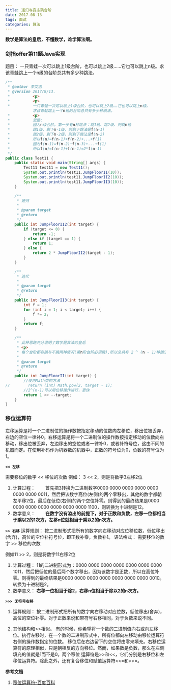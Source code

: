 ```yaml
---
title: 递归与变态跳台阶
date: 2017-08-13
tags: 面试
categories: 算法
---
```


**数学是算法的皇后，不懂数学，难学算法啊。**

### 剑指offer第11题Java实现
题目：
一只青蛙一次可以跳上1级台阶，也可以跳上2级……它也可以跳上n级。求该青蛙跳上一个n级的台阶总共有多少种跳法。

<!-- more -->


```Java
/**
 * @author 李文浩
 * @version 2017/8/13.
 *          <p>
 *          <p>
 *          一只青蛙一次可以跳上1级台阶，也可以跳上2级……它也可以跳上n级。
            求该青蛙跳上一个n级的台阶总共有多少种跳法。
 *          <p>
 *          思路:
 *          因为n级台阶，第一步有n种跳法：跳1级、跳2级、到跳n级
 *          跳1级，剩下n-1级，则剩下跳法是f(n-1)
 *          跳2级，剩下n-2级，则剩下跳法是f(n-2)
 *          所以f(n)=f(n-1)+f(n-2)+...+f(1)
 *          因为f(n-1)=f(n-2)+f(n-3)+...+f(1)
 *          所以f(n)=f(n-1)+f(n-1)=2*f(n-1)
 */
public class Test11 {
    public static void main(String[] args) {
        Test11 test11 = new Test11();
        System.out.println(test11.JumpFloorII(10));
        System.out.println(test11.JumpFloorII2(10));
        System.out.println(test11.JumpFloorII3(10));
    }

    /**
     * 递归
     *
     * @param target
     * @return
     */
    public int JumpFloorII2(int target) {
        if (target <= 0) {
            return -1;
        } else if (target == 1) {
            return 1;
        } else {
            return 2 * JumpFloorII2(target - 1);
        }
    }

    /**
     * 迭代
     *
     * @param target
     * @return
     */
    public int JumpFloorII3(int target) {
        int f = 1;
        for (int i = 1; i < target; i++) {
            f *= 2;
        }
        return f;
    }

    /**
     * 此种思路充分说明了数学是算法的皇后
     * <p>
     * 每个台阶都有跳与不跳两种情况(第n阶台阶必须跳),所以总共有 2 ^ (n - 1)种跳法，
     *
     * @param target
     * @return
     */
    public int JumpFloorII(int target) {
        //使用Math类的方法
//        return (int) Math.pow(2, target - 1);
        //2^(n-1)可以用位移操作进行，更快
        return 1 << --target;
    }
}
```
### 移位运算符

左移运算是将一个二进制位的操作数按指定移动的位数向左移位，移出位被丢弃，右边的空位一律补0。右移运算是将一个二进制位的操作数按指定移动的位数向右移动，移出位被丢弃，左边移出的空位或者一律补0，或者补符号位，这由不同的机器而定。在使用补码作为机器数的机器中，正数的符号位为0，负数的符号位为1。

**`<< 左移`**

需要移位的数字 << 移位的次数
例如：
3 << 2，则是将数字3左移2位
1. 计算过程：
　　首先把3转换为二进制数字0000 0000 0000 0000 0000 0000 0000 0011，然后把该数字高位(左侧)的两个零移出，其他的数字都朝左平移2位，最后在低位(右侧)的两个空位补零。则得到的最终结果是0000 0000 0000 0000 0000 0000 0000 1100，则转换为十进制是12。
2. 数学意义：
　　**在数字没有溢出的前提下，对于正数和负数，左移一位都相当于乘以2的1次方，左移n位就相当于乘以2的n次方。**


**`>> 右移`**
运算规则：
按二进制形式把所有的数字向右移动对应位移位数，低位移出(舍弃)，高位的空位补符号位，即正数补零，负数补1。
语法格式：
需要移位的数字 >> 移位的次数

例如11 >> 2，则是将数字11右移2位
1. 计算过程：
11的二进制形式为：0000 0000 0000 0000 0000 0000 0000 1011，然后把低位的最后两个数字移出，因为该数字是正数，所以在高位补零。则得到的最终结果是0000 0000 0000 0000 0000 0000 0000 0010。转换为十进制是2。
2. 数学意义：
  **右移一位相当于除2，右移n位相当于除以2的n次方。**


**`>>> 无符号右移`**
1. 运算规则：
按二进制形式把所有的数字向右移动对应位数，低位移出(舍弃)，高位的空位补零。对于正数来说和带符号右移相同，对于负数来说不同。

2. 其他结构和>>相似。
有的时候，你希望将一个数的二进制值向右或向左移位。执行左移时，在一个数的二进制形式中，所有位都向左移动由移位运算符右侧的操作数指定的位数。 移位后在右边留下的空位将由零来填充。右移位运算符的原理相似，只是朝相反的方向移位。然而，如果数是负数，那么在左侧填充的值就是1而不是0。两个移位 运算符是>>和<<，它们分别是右移位和左移位运算符。除此之外，还有复合移位和赋值运算符<<=和>>=。



**参考文档**
1. [移位运算符-百度百科](https://baike.baidu.com/item/%E7%A7%BB%E4%BD%8D%E8%BF%90%E7%AE%97%E7%AC%A6)
